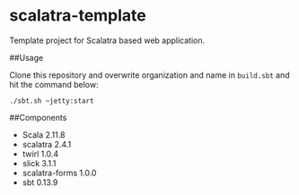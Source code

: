 scalatra-template
=================

Template project for Scalatra based web application.

##Usage

Clone this repository and overwrite organization and name in `build.sbt` and hit the command below:

```
./sbt.sh ~jetty:start
```

##Components

* Scala 2.11.8
* scalatra 2.4.1
* twirl 1.0.4
* slick 3.1.1
* scalatra-forms 1.0.0
* sbt 0.13.9
